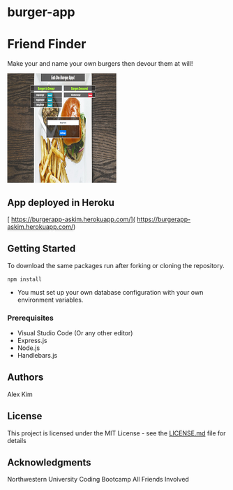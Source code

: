# burger-app

# Friend Finder

Make your and name your own burgers then devour them at will!

![alt text](/public/assets/img/burgerapp.png)


## App deployed in Heroku

[ https://burgerapp-askim.herokuapp.com/]( https://burgerapp-askim.herokuapp.com/)

## Getting Started

To download the same packages run after forking or cloning the repository.

```
npm install
```

* You must set up your own database configuration with your own environment variables. 

### Prerequisites

- Visual Studio Code (Or any other editor)
- Express.js
- Node.js
- Handlebars.js


## Authors

Alex Kim

## License

This project is licensed under the MIT License - see the [LICENSE.md](LICENSE.md) file for details

## Acknowledgments

Northwestern University Coding Bootcamp
All Friends Involved